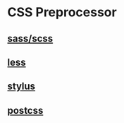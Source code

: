# CSS Preprocessor

## [sass/scss](./scss)

## [less](./less)

## [stylus](./stylus)

## [postcss](./postcss)

